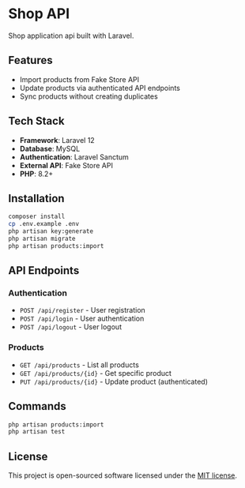 # Shop API

Shop application api built with Laravel.

## Features

- Import products from Fake Store API
- Update products via authenticated API endpoints
- Sync products without creating duplicates

## Tech Stack

- **Framework**: Laravel 12
- **Database**: MySQL
- **Authentication**: Laravel Sanctum
- **External API**: Fake Store API
- **PHP**: 8.2+

## Installation

```bash
composer install
cp .env.example .env
php artisan key:generate
php artisan migrate
php artisan products:import
```

## API Endpoints

### Authentication
- `POST /api/register` - User registration
- `POST /api/login` - User authentication
- `POST /api/logout` - User logout

### Products
- `GET /api/products` - List all products
- `GET /api/products/{id}` - Get specific product
- `PUT /api/products/{id}` - Update product (authenticated)

## Commands

```bash
php artisan products:import  
php artisan test
```

## License

This project is open-sourced software licensed under the [MIT license](https://opensource.org/licenses/MIT).